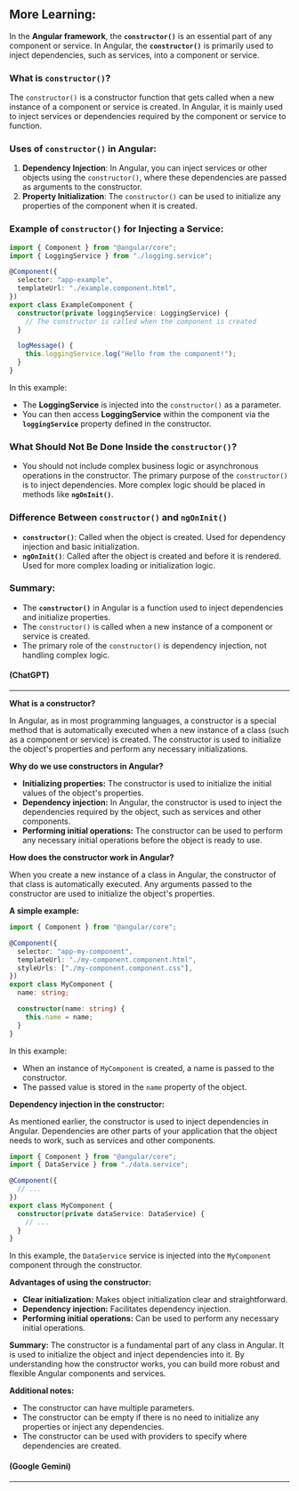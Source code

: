 ## More Learning:

In the **Angular framework**, the **`constructor()`** is an essential part of any component or service. In Angular, the **`constructor()`** is primarily used to inject dependencies, such as services, into a component or service.

### **What is `constructor()`?**

The `constructor()` is a constructor function that gets called when a new instance of a component or service is created. In Angular, it is mainly used to inject services or dependencies required by the component or service to function.

### **Uses of `constructor()` in Angular:**

1. **Dependency Injection**: In Angular, you can inject services or other objects using the `constructor()`, where these dependencies are passed as arguments to the constructor.
2. **Property Initialization**: The `constructor()` can be used to initialize any properties of the component when it is created.

### **Example of `constructor()` for Injecting a Service:**

```typescript
import { Component } from "@angular/core";
import { LoggingService } from "./logging.service";

@Component({
  selector: "app-example",
  templateUrl: "./example.component.html",
})
export class ExampleComponent {
  constructor(private loggingService: LoggingService) {
    // The constructor is called when the component is created
  }

  logMessage() {
    this.loggingService.log("Hello from the component!");
  }
}
```

In this example:

- The **LoggingService** is injected into the `constructor()` as a parameter.
- You can then access **LoggingService** within the component via the **`loggingService`** property defined in the constructor.

### **What Should Not Be Done Inside the `constructor()`?**

- You should not include complex business logic or asynchronous operations in the constructor. The primary purpose of the `constructor()` is to inject dependencies. More complex logic should be placed in methods like **`ngOnInit()`**.

### **Difference Between `constructor()` and `ngOnInit()`**

- **`constructor()`**: Called when the object is created. Used for dependency injection and basic initialization.
- **`ngOnInit()`**: Called after the object is created and before it is rendered. Used for more complex loading or initialization logic.

### **Summary:**

- The **`constructor()`** in Angular is a function used to inject dependencies and initialize properties.
- The `constructor()` is called when a new instance of a component or service is created.
- The primary role of the `constructor()` is dependency injection, not handling complex logic.

#### (ChatGPT)

---

**What is a constructor?**

In Angular, as in most programming languages, a constructor is a special method that is automatically executed when a new instance of a class (such as a component or service) is created. The constructor is used to initialize the object's properties and perform any necessary initializations.

**Why do we use constructors in Angular?**

- **Initializing properties:** The constructor is used to initialize the initial values of the object's properties.
- **Dependency injection:** In Angular, the constructor is used to inject the dependencies required by the object, such as services and other components.
- **Performing initial operations:** The constructor can be used to perform any necessary initial operations before the object is ready to use.

**How does the constructor work in Angular?**

When you create a new instance of a class in Angular, the constructor of that class is automatically executed. Any arguments passed to the constructor are used to initialize the object's properties.

**A simple example:**

```typescript
import { Component } from "@angular/core";

@Component({
  selector: "app-my-component",
  templateUrl: "./my-component.component.html",
  styleUrls: ["./my-component.component.css"],
})
export class MyComponent {
  name: string;

  constructor(name: string) {
    this.name = name;
  }
}
```

In this example:

- When an instance of `MyComponent` is created, a name is passed to the constructor.
- The passed value is stored in the `name` property of the object.

**Dependency injection in the constructor:**

As mentioned earlier, the constructor is used to inject dependencies in Angular. Dependencies are other parts of your application that the object needs to work, such as services and other components.

```typescript
import { Component } from "@angular/core";
import { DataService } from "./data.service";

@Component({
  // ...
})
export class MyComponent {
  constructor(private dataService: DataService) {
    // ...
  }
}
```

In this example, the `DataService` service is injected into the `MyComponent` component through the constructor.

**Advantages of using the constructor:**

- **Clear initialization:** Makes object initialization clear and straightforward.
- **Dependency injection:** Facilitates dependency injection.
- **Performing initial operations:** Can be used to perform any necessary initial operations.

**Summary:**
The constructor is a fundamental part of any class in Angular. It is used to initialize the object and inject dependencies into it. By understanding how the constructor works, you can build more robust and flexible Angular components and services.

**Additional notes:**

- The constructor can have multiple parameters.
- The constructor can be empty if there is no need to initialize any properties or inject any dependencies.
- The constructor can be used with providers to specify where dependencies are created.

#### (Google Gemini)

---
